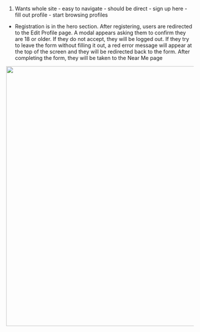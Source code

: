 1. Wants whole site - easy to navigate - should be direct - sign up here - fill out profile - start browsing profiles
- Registration is in the hero section. After registering, users are redirected to the Edit Profile page. A modal appears asking them to confirm they are 18 or older. If they do not accept, they will be logged out. If they try to leave the form without filling it out, a red error message will appear at the top of the screen and they will be redirected back to the form. After completing the form, they will be taken to the Near Me page

<img src="https://creativevault.ovh/images/screen-capture.gif" width="700"/>



